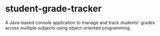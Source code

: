 # student-grade-tracker
A Java-based console application to manage and track students' grades across multiple subjects using object-oriented programming.
